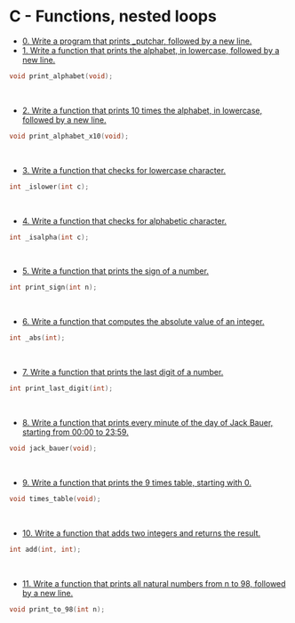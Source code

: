 # C - Functions, nested loops

- [0. Write a program that prints _putchar, followed by a new line.](0-putchar.c)
- [1. Write a function that prints the alphabet, in lowercase, followed by a new line.](1-alphabet.c)
```c
void print_alphabet(void);
```
  &nbsp;
- [2. Write a function that prints 10 times the alphabet, in lowercase, followed by a new line.](2-print_alphabet_x10.c)
```c
void print_alphabet_x10(void);
```
&nbsp;
- [3. Write a function that checks for lowercase character.](3-islower.c)
```c
int _islower(int c);
```
&nbsp;
- [4. Write a function that checks for alphabetic character.](4-isalpha.c)
```c
int _isalpha(int c);
```
&nbsp;
- [5. Write a function that prints the sign of a number.](5-sign.c)
```c
int print_sign(int n);
```
&nbsp;
- [6. Write a function that computes the absolute value of an integer.](6-abs.c)
```c
int _abs(int);
```
&nbsp;
- [7. Write a function that prints the last digit of a number.](7-print_last_digit.c)
```c
int print_last_digit(int);
```
&nbsp;
- [8. Write a function that prints every minute of the day of Jack Bauer, starting from 00:00 to 23:59.](8-24_hours.c)
```c
void jack_bauer(void);
```
&nbsp;
- [9. Write a function that prints the 9 times table, starting with 0.](9-times_table.c)
```c
void times_table(void);
```
&nbsp;
- [10. Write a function that adds two integers and returns the result.](10-add.c)
```c
int add(int, int);
```
&nbsp;
- [11. Write a function that prints all natural numbers from n to 98, followed by a new line.](11-print_to_98.c)
```c
void print_to_98(int n);
```
